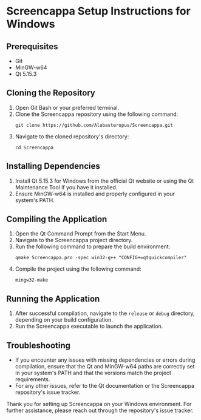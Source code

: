 # Screencappa Setup Instructions for Windows

## Prerequisites
- Git
- MinGW-w64
- Qt 5.15.3

## Cloning the Repository
1. Open Git Bash or your preferred terminal.
2. Clone the Screencappa repository using the following command:
   ```
   git clone https://github.com/Alabasteropus/Screencappa.git
   ```
3. Navigate to the cloned repository's directory:
   ```
   cd Screencappa
   ```

## Installing Dependencies
1. Install Qt 5.15.3 for Windows from the official Qt website or using the Qt Maintenance Tool if you have it installed.
2. Ensure MinGW-w64 is installed and properly configured in your system's PATH.

## Compiling the Application
1. Open the Qt Command Prompt from the Start Menu.
2. Navigate to the Screencappa project directory.
3. Run the following command to prepare the build environment:
   ```
   qmake Screencappa.pro -spec win32-g++ "CONFIG+=qtquickcompiler"
   ```
4. Compile the project using the following command:
   ```
   mingw32-make
   ```

## Running the Application
1. After successful compilation, navigate to the `release` or `debug` directory, depending on your build configuration.
2. Run the Screencappa executable to launch the application.

## Troubleshooting
- If you encounter any issues with missing dependencies or errors during compilation, ensure that the Qt and MinGW-w64 paths are correctly set in your system's PATH and that the versions match the project requirements.
- For any other issues, refer to the Qt documentation or the Screencappa repository's issue tracker.

Thank you for setting up Screencappa on your Windows environment. For further assistance, please reach out through the repository's issue tracker.
